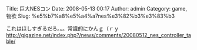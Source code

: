 Title: 巨大NESコン
Date: 2008-05-13 00:17
Author: admin
Category: game, 物欲
Slug: %e5%b7%a8%e5%a4%a7nes%e3%82%b3%e3%83%b3

これはほしすぎるだろ。。。常識的にかんｇ（ｒｙ  
<http://gigazine.net/index.php?/news/comments/20080512_nes_controller_table/>
